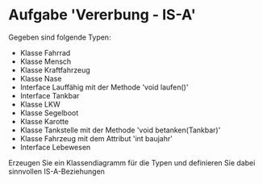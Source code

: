 # Aufgabe 'Vererbung - IS-A' 

Gegeben sind folgende Typen:

- Klasse Fahrrad
- Klasse Mensch
- Klasse Kraftfahrzeug
- Klasse Nase
- Interface Lauffähig mit der Methode 'void laufen()'
- Interface Tankbar
- Klasse LKW
- Klasse Segelboot
- Klasse Karotte
- Klasse Tankstelle mit der Methode 'void betanken(Tankbar)'
- Klasse Fahrzeug mit dem Attribut 'int baujahr'
- Interface Lebewesen

Erzeugen Sie ein Klassendiagramm für die Typen und definieren Sie dabei sinnvollen IS-A-Beziehungen

